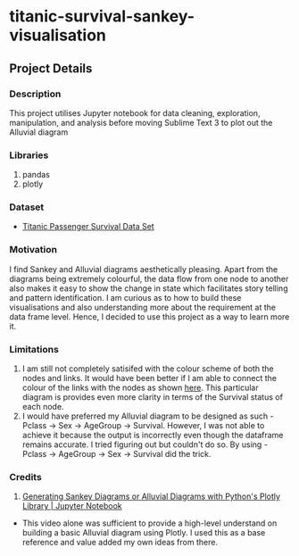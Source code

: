 # titanic-survival-sankey-visualisation

## Project Details

### Description
This project utilises Jupyter notebook for data cleaning, exploration, manipulation, and analysis before moving Sublime Text 3 to plot out the Alluvial diagram

### Libraries
1. pandas
2. plotly

### Dataset
* [Titanic Passenger Survival Data Set](https://www.kaggle.com/c/titanic/data)

### Motivation
I find Sankey and Alluvial diagrams aesthetically pleasing. Apart from the diagrams being extremely colourful, the data flow from one node to another also makes it easy to show the change in state which facilitates story telling and pattern identification. I am curious as to how to build these visualisations and also understanding more about the requirement at the data frame level. Hence, I decided to use this project as a way to learn more it. 

### Limitations
1. I am still not completely satisifed with the colour scheme of both the nodes and links. It would have been better if I am able to connect the colour of the links with the nodes as shown [here](https://d2mvzyuse3lwjc.cloudfront.net/images/WikiWeb/Origin_2020_Feature_Highlights/2020Alluvial1.png?v=10831). This particular diagram is provides even more clarity in terms of the Survival status of each node. 
2. I would have preferred my Alluvial diagram to be designed as such - Pclass -> Sex -> AgeGroup -> Survival. However, I was not able to achieve it because the output is incorrectly even though the dataframe remains accurate. I tried figuring out but couldn't do so. By using - Pclass -> AgeGroup -> Sex -> Survival did the trick.

### Credits
1. [Generating Sankey Diagrams or Alluvial Diagrams with Python's Plotly Library | Jupyter Notebook](https://www.youtube.com/watch?v=yyVwvBUFRwY&t=831s)
  - This video alone was sufficient to provide a high-level understand on building a basic Alluvial diagram using Plotly. I used this as a base reference and value added my own ideas from there.
